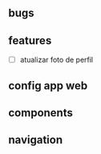 ## bugs

## features

- [ ] atualizar foto de perfil

## config app web

## components

## navigation

